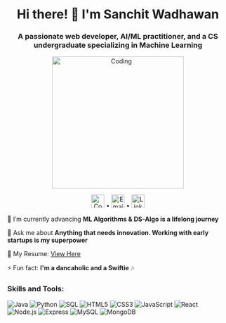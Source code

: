 <h1 align="center">Hi there! 👋 I'm Sanchit Wadhawan</h1>
<h3 align="center">A passionate web developer, AI/ML practitioner, and a CS undergraduate specializing in Machine Learning</h3>

<p align="center">
  <img src="https://media.giphy.com/media/Y4ak9Ki2GZCbJxAnJD/giphy.gif" alt="Coding" width="300">
</p>

<p align="center">
  <a href="https://sanchitwadhawan.netlify.app/" target="_blank"><img src="https://yourcompanywebsite.com/logo.png" alt="Company Logo" width="30"></a> •
  <a href="mailto:w.sanchit3105@gmail.com"><img src="https://path/to/email_logo.png" alt="Email" width="30"></a> •
  <a href="https://www.linkedin.com/in/sanchitwadhawan/" target="_blank"><img src="https://path/to/linkedin_logo.png" alt="LinkedIn" width="30"></a>
</p>

🌱 I’m currently advancing **ML Algorithms & DS-Algo is a lifelong journey**

💬 Ask me about **Anything that needs innovation. Working with early startups is my superpower**

📄 My Resume: [View Here](https://yourresumelink.com)

⚡ Fun fact: **I'm a dancaholic and a Swiftie** 🎶

### Skills and Tools:
<p>
  <img src="https://img.shields.io/badge/Java-007396?logo=java&logoColor=white&style=flat" alt="Java">
  <img src="https://img.shields.io/badge/Python-3776AB?logo=python&logoColor=white&style=flat" alt="Python">
  <img src="https://img.shields.io/badge/SQL-4479A1?logo=postgresql&logoColor=white&style=flat" alt="SQL">
  <img src="https://img.shields.io/badge/HTML5-E34F26?logo=html5&logoColor=white&style=flat" alt="HTML5">
  <img src="https://img.shields.io/badge/CSS3-1572B6?logo=css3&logoColor=white&style=flat" alt="CSS3">
  <img src="https://img.shields.io/badge/JavaScript-F7DF1E?logo=javascript&logoColor=black&style=flat" alt="JavaScript">
  <img src="https://img.shields.io/badge/React-61DAFB?logo=react&logoColor=black&style=flat" alt="React">
  <img src="https://img.shields.io/badge/Node.js-339933?logo=node.js&logoColor=white&style=flat" alt="Node.js">
  <img src="https://img.shields.io/badge/Express-000000?logo=express&logoColor=white&style=flat" alt="Express">
  <img src="https://img.shields.io/badge/MySQL-4479A1?logo=mysql&logoColor=white&style=flat" alt="MySQL">
  <img src="https://img.shields.io/badge/MongoDB-47A248?logo=mongodb&logoColor=white&style=flat" alt="MongoDB">
  <img src="https://img.shields.io/badge
